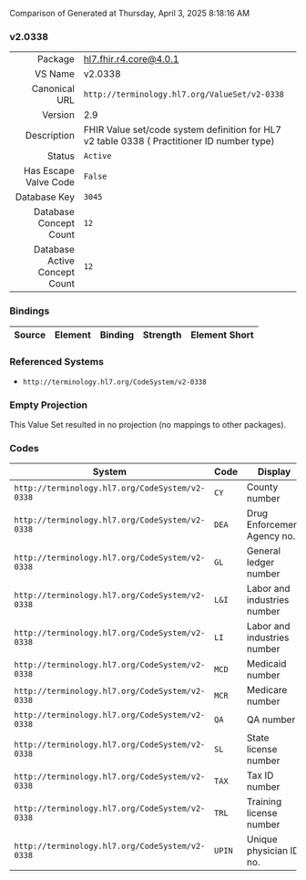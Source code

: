 Comparison of 
Generated at Thursday, April 3, 2025 8:18:16 AM

### v2.0338

|      |     |
| ---: | --- |
| Package | hl7.fhir.r4.core@4.0.1 |
| VS Name | v2.0338 |
| Canonical URL | `http://terminology.hl7.org/ValueSet/v2-0338` |
| Version | 2.9 |
| Description | FHIR Value set/code system definition for HL7 v2 table 0338 ( Practitioner ID number type) |
| Status | `Active` |
| Has Escape Valve Code | `False` |
| Database Key | `3045` |
| Database Concept Count | `12` |
| Database Active Concept Count | `12` |
### Bindings

| Source | Element | Binding | Strength | Element Short |
| ------ | ------- | ------- | -------- | ------------- |

### Referenced Systems

* `http://terminology.hl7.org/CodeSystem/v2-0338`
### Empty Projection

This Value Set resulted in no projection (no mappings to other packages).

### Codes

| System | Code | Display |
| ------ | ---- | ------- |
| `http://terminology.hl7.org/CodeSystem/v2-0338` | `CY` | County number |
| `http://terminology.hl7.org/CodeSystem/v2-0338` | `DEA` | Drug Enforcement Agency no. |
| `http://terminology.hl7.org/CodeSystem/v2-0338` | `GL` | General ledger number |
| `http://terminology.hl7.org/CodeSystem/v2-0338` | `L&I` | Labor and industries number |
| `http://terminology.hl7.org/CodeSystem/v2-0338` | `LI` | Labor and industries number |
| `http://terminology.hl7.org/CodeSystem/v2-0338` | `MCD` | Medicaid number |
| `http://terminology.hl7.org/CodeSystem/v2-0338` | `MCR` | Medicare number |
| `http://terminology.hl7.org/CodeSystem/v2-0338` | `QA` | QA number |
| `http://terminology.hl7.org/CodeSystem/v2-0338` | `SL` | State license number |
| `http://terminology.hl7.org/CodeSystem/v2-0338` | `TAX` | Tax ID number |
| `http://terminology.hl7.org/CodeSystem/v2-0338` | `TRL` | Training license number |
| `http://terminology.hl7.org/CodeSystem/v2-0338` | `UPIN` | Unique physician ID no. |
